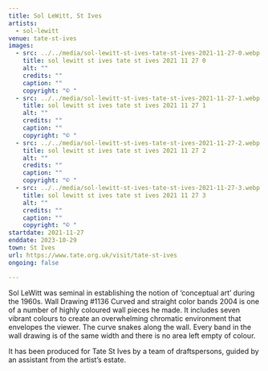 ```yaml
---
title: Sol LeWitt, St Ives
artists:
  - sol-lewitt
venue: tate-st-ives
images:
  - src: ../../media/sol-lewitt-st-ives-tate-st-ives-2021-11-27-0.webp
    title: sol lewitt st ives tate st ives 2021 11 27 0
    alt: ""
    credits: ""
    caption: ""
    copyright: "© "
  - src: ../../media/sol-lewitt-st-ives-tate-st-ives-2021-11-27-1.webp
    title: sol lewitt st ives tate st ives 2021 11 27 1
    alt: ""
    credits: ""
    caption: ""
    copyright: "© "
  - src: ../../media/sol-lewitt-st-ives-tate-st-ives-2021-11-27-2.webp
    title: sol lewitt st ives tate st ives 2021 11 27 2
    alt: ""
    credits: ""
    caption: ""
    copyright: "© "
  - src: ../../media/sol-lewitt-st-ives-tate-st-ives-2021-11-27-3.webp
    title: sol lewitt st ives tate st ives 2021 11 27 3
    alt: ""
    credits: ""
    caption: ""
    copyright: "© "
startdate: 2021-11-27
enddate: 2023-10-29
town: St Ives
url: https://www.tate.org.uk/visit/tate-st-ives
ongoing: false

---
```


Sol LeWitt was seminal in establishing the notion of ‘conceptual art’ during the 1960s. Wall Drawing #1136 Curved and straight color bands 2004 is one of a number of highly coloured wall pieces he made. It includes seven vibrant colours to create an overwhelming chromatic environment that envelopes the viewer. The curve snakes along the wall. Every band in the wall drawing is of the same width and there is no area left empty of colour.

It has been produced for Tate St Ives by a team of draftspersons, guided by an assistant from the artist’s estate.
